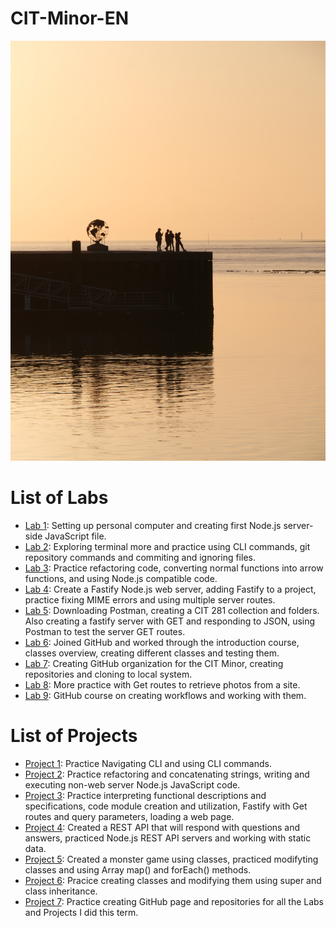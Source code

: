 # CIT-Minor-EN
![Pier Picture](git_page_picture.jpg)
# List of Labs
- [Lab 1](https://github.com/UO-CIT-ecnich/cit281-lab1.git): Setting up personal computer and creating first Node.js server-side JavaScript file.
- [Lab 2](https://github.com/UO-CIT-ecnich/cit281-lab2.git): Exploring terminal more and practice using CLI commands, git repository commands and commiting and ignoring files.
- [Lab 3](https://github.com/UO-CIT-ecnich/cit281-lab3.git): Practice refactoring code, converting normal functions into arrow functions, and using Node.js compatible code.
- [Lab 4](https://github.com/UO-CIT-ecnich/cit281-lab4.git): Create a Fastify Node.js web server, adding Fastify to a project, practice fixing MIME errors and using multiple server routes.
- [Lab 5](https://github.com/UO-CIT-ecnich/cit281-lab5.git): Downloading Postman, creating a CIT 281 collection and folders. Also creating a fastify server with GET and responding to JSON, using Postman to test the server GET routes.
- [Lab 6](https://github.com/UO-CIT-ecnich/cit281-lab6.git): Joined GitHub and worked through the introduction course, classes overview, creating different classes and testing them.
- [Lab 7](https://github.com/UO-CIT-ecnich/cit281-lab7.git): Creating GitHub organization for the CIT Minor, creating repositories and cloning to local system.
- [Lab 8](https://github.com/UO-CIT-ecnich/cit281-lab8.git): More practice with Get routes to retrieve photos from a site.
- [Lab 9](https://github.com/UO-CIT-ecnich/cit281-lab9.git): GitHub course on creating workflows and working with them.

# List of Projects 
- [Project 1](https://github.com/UO-CIT-ecnich/cit-p1.git): Practice Navigating CLI and using CLI commands.
- [Project 2](https://github.com/UO-CIT-ecnich/cit-p2.git): Practice refactoring and concatenating strings, writing and executing non-web server Node.js JavaScript code.
- [Project 3](https://github.com/UO-CIT-ecnich/cit-p3.git): Practice interpreting functional descriptions and specifications, code module creation and utilization, Fastify with Get routes and query parameters, loading a web page.
- [Project 4](https://github.com/UO-CIT-ecnich/cit-p4.git): Created a REST API that will respond with questions and answers, practiced Node.js REST API servers and working with static data.
- [Project 5](https://github.com/UO-CIT-ecnich/cit-p5.git): Created a monster game using classes, practiced modifyting classes and using Array map() and forEach() methods.
- [Project 6](https://github.com/UO-CIT-ecnich/cit-p6.git): Pracice creating classes and modifying them using super and class inheritance.
- [Project 7](https://github.com/UO-CIT-ecnich/cit-p7.git): Practice creating GitHub page and repositories for all the Labs and Projects I did this term.
